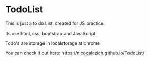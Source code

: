 # TodoList

This is just a to do List, created for JS practice. 

Its use html, css, bootstrap and JavaScript.

Todo's are storage in localstorage at chrome

You can check it out here: https://nicocalezich.github.io/TodoList/
